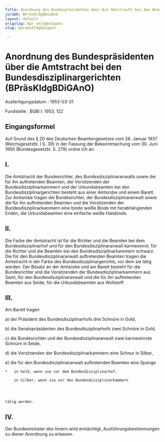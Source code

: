 ```yaml
---
Title: Anordnung des Bundespräsidenten über die Amtstracht bei den Bundesdisziplinargerichten
jurabk: BPräsKldgBDiGAnO
layout: default
origslug: bpr_skldgbdigano
slug: bpraeskldgbdigano

---
```


# Anordnung des Bundespräsidenten über die Amtstracht bei den Bundesdisziplinargerichten (BPräsKldgBDiGAnO)

Ausfertigungsdatum
:   1953-03-31

Fundstelle
:   BGBl I: 1953, 122



## Eingangsformel

Auf Grund des § 20 des Deutschen Beamtengesetzes vom 26. Januar 1937 (Reichsgesetzbl. I S. 39) in der Fassung der Bekanntmachung vom 30. Juni 1950 (Bundesgesetzbl. S. 279) ordne ich an:


## I.

Die Amtstracht der Bundesrichter, des Bundesdisziplinaranwalts sowie der für ihn auftretenden Beamten, der Vorsitzenden der Bundesdisziplinarkammern und der Urkundsbeamten bei den Bundesdisziplinargerichten besteht aus einer Amtsrobe und einem Barett. Zur Amtsrobe tragen die Bundesrichter, der Bundesdisziplinaranwalt sowie die für ihn auftretenden Beamten und die Vorsitzenden der Bundesdisziplinarkammern eine breite weiße Binde mit herabhängenden Enden, die Urkundsbeamten eine einfache weiße Halsbinde.


## II.

Die Farbe der Amtstracht ist für die Richter und die Beamten bei dem Bundesdisziplinarhof und für den Bundesdisziplinaranwalt karmesinrot, für die Richter und die Beamten bei den Bundesdisziplinarkammern schwarz. Die für den Bundesdisziplinaranwalt auftretenden Beamten tragen die Amtstracht in der Farbe des Bundesdisziplinargerichts, vor dem sie tätig werden. Der Besatz an der Amtsrobe und am Barett besteht für die Bundesrichter und die Vorsitzenden der Bundesdisziplinarkammern aus Samt, für den Bundesdisziplinaranwalt und die für ihn auftretenden Beamten aus Seide, für die Urkundsbeamten aus Wollstoff.


## III.

Am Barett tragen

a)  der Präsident des Bundesdisziplinarhofs drei Schnüre in Gold,


b)  die Senatspräsidenten des Bundesdisziplinarhofs zwei Schnüre in Gold,


c)  die Bundesrichter und der Bundesdisziplinaranwalt zwei karmesinrote Schnüre in Seide,


d)  die Vorsitzenden der Bundesdisziplinarkammern eine Schnur in Silber,


e)  die für den Bundesdisziplinaranwalt auftretenden Beamten eine Spange

    *   in Gold, wenn sie vor dem Bundesdisziplinarhof,

        in Silber, wenn sie vor den Bundesdisziplinarkammern




    tätig werden.





## IV.

Der Bundesminister des Innern wird ermächtigt, Ausführungsbestimmungen zu dieser Anordnung zu erlassen.

